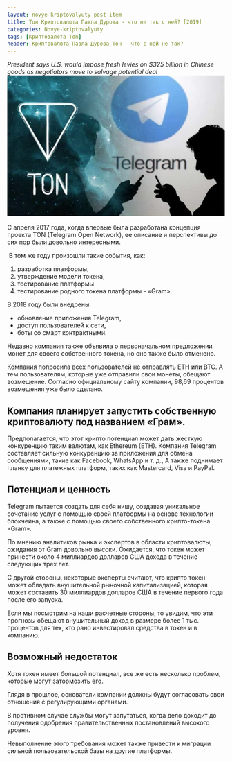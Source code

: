 ```yaml
---
layout: novye-kriptovalyuty-post-item
title: Тон Криптовалюта Павла Дурова - что не так с ней? [2019]
categories: Novye-kriptovalyuty
tags: [Криптовалюта Ton]
header: Криптовалюта Павла Дурова Тон - что с ней не так?
---
```

*President says U.S. would impose fresh levies on $325 billion in Chinese goods as negotiators move to salvage potential deal*
![ton coin](/images/coins/ton/TON7.jpg)
<p>С апреля 2017 года, когда впервые была разработана концепция проекта TON (Telegram Open Network), ее описание и перспективы до сих пор были довольно интересными.</p>
<p>&nbsp;В том же году произошли такие события, как:</p>
<ol>
	<li>разработка платформы,</li>
	<li>утверждение модели токена,</li>
	<li>тестирование платформы</li>
	<li>тестирование родного токена платформы - «Gram».</li>
</ol>
<p>В 2018 году были внедрены:</p>
<ul>
	<li>обновление приложения Telegram,</li>
	<li>доступ пользователей к сети,</li>
	<li>боты со смарт контрактными.</li>
</ul>
<p>Недавно компания также объявила о первоначальном предложении монет для своего собственного токена, но оно также было отменено.</p>
<p>Компания попросила всех пользователей не отправлять ETH или BTC. А тем пользователям, которые уже отправили свои монеты, обещают возмещение. Согласно официальному сайту компании, 98,69 процентов возмещения уже было сделано.</p>
<h2>Компания планирует запустить собственную криптовалюту под названием «Грам».</h2>
<p>Предполагается, что этот крипто потенциал может дать жесткую конкуренцию таким валютам, как Ethereum (ETH). Компания Telegram составляет сильную конкуренцию за приложения для обмена сообщениями, такие как Facebook, WhatsApp и т. д., А также поднимает планку для платежных платформ, таких как Mastercard, Visa и PayPal.</p>
<h2>Потенциал и ценность</h2>
<p>Telegram пытается создать для себя нишу, создавая уникальное сочетание услуг с помощью своей платформы на основе технологии блокчейна, а также с помощью своего собственного крипто-токена «Gram».</p>
<p>По мнению аналитиков рынка и экспертов в области криптовалюты, ожидания от Gram довольно высоки. Ожидается, что токен может принести около 4 миллиардов долларов США дохода в течение следующих трех лет.</p>
<p>С другой стороны, некоторые эксперты считают, что крипто токен может обладать внушительной рыночной капитализацией, которая может составить 30 миллиардов долларов США в течение первого года после его запуска.</p>
<p>Если мы посмотрим на наши расчетные стороны, то увидим, что эти прогнозы обещают внушительный доход в размере более 1 тыс. процентов для тех, кто рано инвестировал средства в токен и в компанию.</p>
<h2>Возможный недостаток</h2>
<p>Хотя токен имеет большой потенциал, все же есть несколько проблем, которые могут затормозить его.</p>
<p>Глядя в прошлое, основатели компании должны будут согласовать свои отношения с регулирующими органами.</p>
<p>В противном случае службы могут запутаться, когда дело доходит до получения одобрения правительственных постановлений высокого уровня.</p>
<p>Невыполнение этого требования может также привести к миграции сильной пользовательской базы на другие платформы.</p>